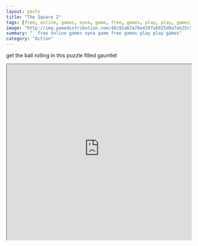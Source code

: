```yaml
---
layout: posts
title: "The Square 2"
tags: [free, online, games, oyna, game, free, games, play, play, games]
image: "http://img.gamedistribution.com/48c92a67a78e4297a5025d9a7eb25c52.jpg"
summary: "  free online games oyna game free games play play games"
category: "Action"
---
```


get the ball rolling in this puzzle filled gauntlet

<iframe width="100%" height="480px;" src="http://flash.gamedistribution.com?game=48c92a67a78e4297a5025d9a7eb25c52"></iframe>
